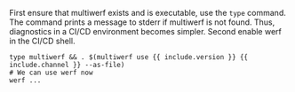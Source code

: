 First ensure that multiwerf exists and is executable, use the `type` command. The command prints a message to stderr if multiwerf is not found. Thus, diagnostics in a CI/CD environment becomes simpler. Second enable werf in the CI/CD shell.

```shell
type multiwerf && . $(multiwerf use {{ include.version }} {{ include.channel }} --as-file)
# We can use werf now
werf ...
```
